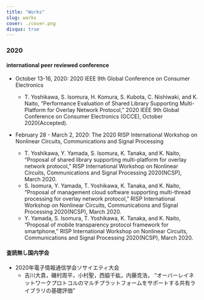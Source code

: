 ```yaml
---
title: "Works"
slug: works
cover: ./cover.png
disqus: true
---
```


### 2020

#### international peer reviewed conference

- October 13-16, 2020: 2020 IEEE 9th Global Conference on Consumer Electronics
  - T. Yoshikawa, S. Isomura, H. Komura, S. Kubota, C. Nishiwaki, and K. Naito, “Performance Evaluation of Shared Library Supporting Multi-Platform for Overlay Network Protocol,” 2020 IEEE 9th Global Conference on Consumer Electronics (GCCE), October 2020(Accepted).

- February 28 - March 2, 2020: The 2020 RISP International Workshop on Nonlinear Circuits, Communications and Signal Processing
  - T. Yoshikawa, Y. Yamada, S. Isomura, K. Tanaka, and K. Naito, “Proposal of shared library supporting multi-platform for overlay network protocol,” RISP International Workshop on Nonlinear Circuits, Communications and Signal Processing 2020(NCSP), March 2020.
  - S. Isomura, Y. Yamada, T. Yoshikawa, K. Tanaka, and K. Naito, “Proposal of management cloud software supporting multi-thread processing for overlay network protocol,” RISP International Workshop on Nonlinear Circuits, Communications and Signal Processing 2020(NCSP), March 2020.
  - Y. Yamada, S. Isomura, T. Yoshikawa, K. Tanaka, and K. Naito, “Proposal of mobile transparency protocol framework for smartphone,” RISP International Workshop on Nonlinear Circuits, Communications and Signal Processing 2020(NCSP), March 2020.

#### 査読無し国内学会

- 2020年電子情報通信学会ソサイエティ大会
  - 吉川大貴，磯村周平，小村聖，西脇千紘，内藤克浩， “オーバーレイネットワークプロトコルのマルチプラットフォームをサポートする共有ライブラリの基礎評価”